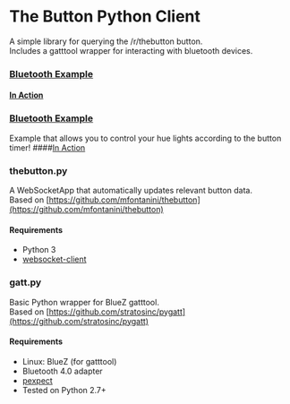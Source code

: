 # The Button Python Client

A simple library for querying the /r/thebutton button.  
Includes a gatttool wrapper for interacting with bluetooth devices.

### [Bluetooth Example](https://github.com/ALPSquid/thebutton-monitor/blob/master/src/examples/example.py)
#### [In Action](https://gfycat.com/FrankCorruptJackal)

### [Bluetooth Example](https://github.com/ALPSquid/thebutton-monitor/blob/master/src/examples/hue_example.py)
Example that allows you to control your hue lights according to the button timer!
####[In Action](https://gfycat.com/CheapPopularAustraliankestrel)

### thebutton.py
A WebSocketApp that automatically updates relevant button data.  
Based on [https://github.com/mfontanini/thebutton](https://github.com/mfontanini/thebutton)

#### Requirements
- Python 3
- [websocket-client](https://pypi.python.org/pypi/websocket-client)


### gatt.py
Basic Python wrapper for BlueZ gatttool.  
Based on [https://github.com/stratosinc/pygatt](https://github.com/stratosinc/pygatt)

#### Requirements
- Linux: BlueZ (for gatttool)
- Bluetooth 4.0 adapter
- [pexpect](https://pypi.python.org/pypi/pexpect)
- Tested on Python 2.7+
